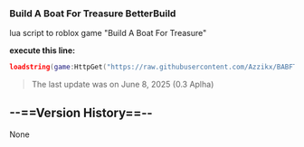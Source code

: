 ### Build A Boat For Treasure BetterBuild
lua script to roblox game "Build A Boat For Treasure"

**execute this line:**
```lua
loadstring(game:HttpGet("https://raw.githubusercontent.com/Azzikx/BABFTBetterBuild/refs/heads/main/SourceCode"))()
```
> The last update was on June 8, 2025 (0.3 Aplha)
## **--==Version History==--**
None
